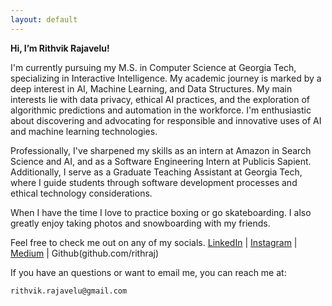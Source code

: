 ```yaml
---
layout: default
---
```


**Hi, I’m Rithvik Rajavelu!**

I'm currently pursuing my M.S. in Computer Science at Georgia Tech, specializing in Interactive Intelligence. My academic journey is marked by a deep interest in AI, Machine Learning, and Data Structures. My main interests lie with data privacy, ethical AI practices, and the exploration of algorithmic predictions and automation in the workforce. I'm enthusiastic about discovering and advocating for responsible and innovative uses of AI and machine learning technologies.

Professionally, I've sharpened my skills as an intern at Amazon in Search Science and AI, and as a Software Engineering Intern at Publicis Sapient. Additionally, I serve as a Graduate Teaching Assistant at Georgia Tech, where I guide students through software development processes and ethical technology considerations.

When I have the time I love to practice boxing or go skateboarding. I also greatly enjoy taking photos and snowboarding with my friends.

Feel free to check me out on any of my socials.
[LinkedIn](https://www.linkedin.com/in/rith-raj/) | [Instagram](https://www.instagram.com/rith_film/) | [Medium](https://medium.com/@rithvik.rajavelu) | Github(github.com/rithraj)

If you have an questions or want to email me, you can reach me at:
```
rithvik.rajavelu@gmail.com
```
